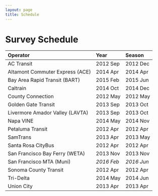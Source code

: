 ```yaml
---
layout: page
title: Schedule
---
```


# Survey Schedule


| **Operator**                     | **Year**        | **Season**    |
|:---------------------------------|:----------------|:--------------|
| AC Transit                       | 2012 Sep        | 2012 Dec      |
| Altamont Commuter Express (ACE)  | 2014 Apr        | 2014 Apr      |
| Bay Area Rapid Transit (BART)    | 2015 Feb        | 2015 Jun      |
| Caltrain                         | 2014 Oct        | 2014 Dec      |
| County Connection                | 2012 May        | 2012 May      |
| Golden Gate Transit              | 2013 Sep        | 2013 Oct      |
| Livermore Amador Valley (LAVTA)  | 2013 Sep        | 2013 Oct      |
| Napa VINE                        | 2014 May        | 2014 Nov      |
| Petaluma Transit                 | 2012 Apr        | 2012 Apr      |
| SamTrans                         | 2013 Apr        | 2013 May      |
| Santa Rosa CityBus               | 2012 Apr        | 2012 Apr      |
| San Francisco Bay Ferry (WETA)   | 2013 Nov        | 2013 Nov      |
| San Francisco MTA (Muni)         | *2016 Feb*      | *2016 Jun*    |
| Sonoma County Transit            | 2012 Apr        | 2012 Apr      |
| Tri-Delta                        | 2014 May        | 2014 Jun      |
| Union City                       | 2013 Apr        | 2013 Apr      |
